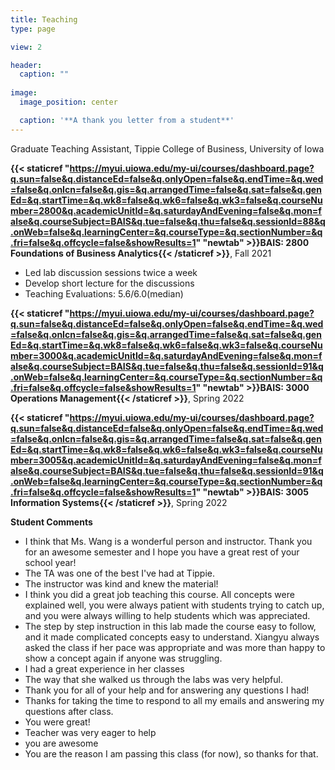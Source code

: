 ```yaml
---
title: Teaching
type: page

view: 2

header:
  caption: ""
  
image:
  image_position: center

  caption: '**A thank you letter from a student**'
---
```


Graduate Teaching Assistant, Tippie College of Business, University of Iowa


**{{< staticref "https://myui.uiowa.edu/my-ui/courses/dashboard.page?q.sun=false&q.distanceEd=false&q.onlyOpen=false&q.endTime=&q.wed=false&q.onIcn=false&q.gis=&q.arrangedTime=false&q.sat=false&q.genEd=&q.startTime=&q.wk8=false&q.wk6=false&q.wk3=false&q.courseNumber=2800&q.academicUnitId=&q.saturdayAndEvening=false&q.mon=false&q.courseSubject=BAIS&q.tue=false&q.thu=false&q.sessionId=88&q.onWeb=false&q.learningCenter=&q.courseType=&q.sectionNumber=&q.fri=false&q.offcycle=false&showResults=1" "newtab" >}}BAIS: 2800 Foundations of Business Analytics{{< /staticref >}}**, Fall 2021
- Led lab discussion sessions twice a week
- Develop short lecture for the discussions
- Teaching Evaluations: 5.6/6.0(median)

**{{< staticref "https://myui.uiowa.edu/my-ui/courses/dashboard.page?q.sun=false&q.distanceEd=false&q.onlyOpen=false&q.endTime=&q.wed=false&q.onIcn=false&q.gis=&q.arrangedTime=false&q.sat=false&q.genEd=&q.startTime=&q.wk8=false&q.wk6=false&q.wk3=false&q.courseNumber=3000&q.academicUnitId=&q.saturdayAndEvening=false&q.mon=false&q.courseSubject=BAIS&q.tue=false&q.thu=false&q.sessionId=91&q.onWeb=false&q.learningCenter=&q.courseType=&q.sectionNumber=&q.fri=false&q.offcycle=false&showResults=1" "newtab" >}}BAIS: 3000 Operations Management{{< /staticref >}}**, Spring 2022

**{{< staticref "https://myui.uiowa.edu/my-ui/courses/dashboard.page?q.sun=false&q.distanceEd=false&q.onlyOpen=false&q.endTime=&q.wed=false&q.onIcn=false&q.gis=&q.arrangedTime=false&q.sat=false&q.genEd=&q.startTime=&q.wk8=false&q.wk6=false&q.wk3=false&q.courseNumber=3005&q.academicUnitId=&q.saturdayAndEvening=false&q.mon=false&q.courseSubject=BAIS&q.tue=false&q.thu=false&q.sessionId=91&q.onWeb=false&q.learningCenter=&q.courseType=&q.sectionNumber=&q.fri=false&q.offcycle=false&showResults=1" "newtab" >}}BAIS: 3005 Information Systems{{< /staticref >}}**, Spring 2022

**Student Comments**
- I think that Ms. Wang is a wonderful person and instructor. Thank you for an awesome semester and I hope you have a great rest of your school year!
- The TA was one of the best I've had at Tippie.
- The instructor was kind and knew the material!
- I think you did a great job teaching this course. All concepts were explained well, you were always patient with students trying to catch up, and you were always willing to help students which was appreciated.
- The step by step instruction in this lab made the course easy to follow, and it made complicated concepts easy to understand. Xiangyu always asked the class if her pace was appropriate and was more than happy to show a concept again if anyone was struggling.
- I had a great experience in her classes
- The way that she walked us through the labs was very helpful.
- Thank you for all of your help and for answering any questions I had!
- Thanks for taking the time to respond to all my emails and answering my questions after class.
- You were great!
- Teacher was very eager to help
- you are awesome
- You are the reason I am passing this class (for now), so thanks for that.
